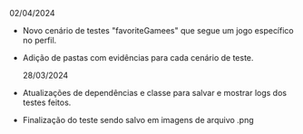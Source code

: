    02/04/2024
- Novo cenário de testes "favoriteGamees" que segue um jogo específico no perfil.
- Adição de pastas com evidências para cada cenário de teste.
   
   28/03/2024
- Atualizações de dependências e classe para salvar e mostrar logs dos testes feitos.
- Finalização do teste sendo salvo em imagens de arquivo .png
